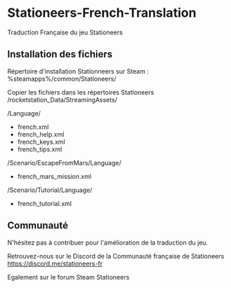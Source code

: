# Stationeers-French-Translation
Traduction Française du jeu Stationeers

## Installation des fichiers

Répertoire d'installation Stationneers sur Steam :
%steamapps%/common/Stationeers/

Copier les fichiers dans les répertoires Stationeers /rocketstation_Data/StreamingAssets/

/Language/
- french.xml
- french_help.xml
- french_keys.xml
- french_tips.xml

/Scenario/EscapeFromMars/Language/
- french_mars_mission.xml

/Scenario/Tutorial/Language/
- french_tutorial.xml

## Communauté

N'hésitez pas à contribuer pour l'amélioration de la traduction du jeu.

Retrouvez-nous sur le Discord de la Communauté française de Stationeers
https://discord.me/stationeers-fr

Egalement sur le forum Steam Stationeers
